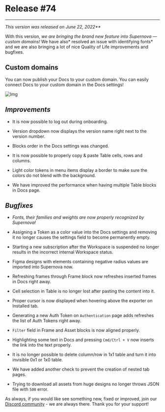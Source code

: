 
# Release #74

---

_This version was released on June 22, 2022**_

With this version, *we are bringing the brand new feature into Supernova — custom domains!* We have also* resolved an issue with identifying fonts* and we are also bringing a lot of nice Quality of Life improvements and bugfixes.

## Custom domains

You can now publish your Docs to your custom domain. You can easily connect Docs to your custom domain in the Docs settings!

![Img](https://studio-assets.supernova.io/design-systems/6475/dfb94455-88ea-4c9a-95fb-787576c869f0.png?Expires=1972252800&Policy=eyJTdGF0ZW1lbnQiOlt7IlJlc291cmNlIjoiaHR0cHM6Ly9zdHVkaW8tYXNzZXRzLnN1cGVybm92YS5pby9kZXNpZ24tc3lzdGVtcy82NDc1L2RmYjk0NDU1LTg4ZWEtNGM5YS05NWZiLTc4NzU3NmM4NjlmMC5wbmciLCJDb25kaXRpb24iOnsiRGF0ZUxlc3NUaGFuIjp7IkFXUzpFcG9jaFRpbWUiOjE5NzIyNTI4MDB9fX1dfQ__&Signature=HkZZ2BbtvIXwZwIDFE1-76jSfkNy1venbLkuX5pHub1FXii3lsY8dxSAbQqbIE8WsDXEz95dZYomcw8y8FgW48XX9Udrs7za0auGeiFPsZ-hS3coAitn1MyRHCwAZhYBZhd8OYeBg0of708LVzVezJ8~Uz3YSdg27BiOyIirFQ~VNPFUnfJvB6N6925~hmoDiJJSXdUyx1utForSOWJTsooGUlI3zwemv4nzkUPMRDJ4KX5wns0Xg8hzdh9Gr736J--Xgi250WQ4DovWp60gl-Js2BIaru-CThqCx9SXW2wNEc8uOovZPxcMy7XW7Um9hKEiAkUTpcLdWEbCuch3QQ__&Key-Pair-Id=APKAJGK34LCCAUR7N6LA)

## *Improvements*

- It is now possible to log out during onboarding.

- Version dropdown now displays the version name right next to the version number.

- Blocks order in the Docs settings was changed.

- It is now possible to properly copy & paste Table cells, rows and columns.

- Light color tokens in menu items display a border to make sure the colors do not blend with the background.

- We have improved the performance when having multiple Table blocks in Docs page.

## *Bugfixes*

- *Fonts, their families and weights are now properly recognized by Supernova!*

- Assigning a Token as a color value into the Docs settings and removing it no longer causes the settings field to become permanently empty.

- Starting a new subscription after the Workspace is suspended no longer results in the incorrect internal Workspace status.

- Figma designs with elements containing negative radius values are imported into Supernova now. 

- Refreshing frames through Frame block now refreshes inserted frames in Docs right away.

- Cell selection in Table is no longer lost after pasting the content into it.

- Proper cursor is now displayed when hovering above the exporter on Installed tab.

- Generating a new Auth Token on `Authentication` page adds refreshes the list of Auth Tokens right away.

- `Filter` field in Frame and Asset blocks is now aligned properly.

- Highlighting some text in Docs and pressing `Cmd/Ctrl + V` now inserts the link into the text properly.

- It is no longer possible to delete column/row in 1x1 table and turn it into invisible 0x1 or 1x0 table.

- We have added another check to prevent the creation of nested tab pages.

- Trying to download all assets from huge designs no longer throws JSON file with `500` error.

As always, if you would like see something new, fixed or improved, join our [Discord community](https://community.supernova.io/) - we are always there. Thank you for your support!